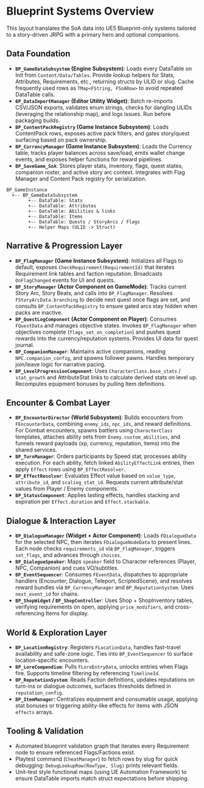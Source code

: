 ﻿# Blueprint Systems Overview

This layout translates the SoA data into UE5 Blueprint-only systems tailored to a story-driven JRPG with a primary hero and optional companions.

## Data Foundation
- **`BP_GameDataSubsystem` (Engine Subsystem)**: Loads every DataTable on Init from `Content/Data/Tables`. Provide lookup helpers for Stats, Attributes, Requirements, etc., returning structs by ULID or slug. Cache frequently used rows as `TMap<FString, FSoARow>` to avoid repeated DataTable calls.
- **`BP_DataImportManager` (Editor Utility Widget)**: Batch re-imports CSV/JSON exports, validates enum strings, checks for dangling ULIDs (leveraging the relationship map), and logs issues. Run before packaging builds.
- **`BP_ContentPackRegistry` (Game Instance Subsystem)**: Loads ContentPack rows, exposes active pack filters, and gates story/quest surfacing based on pack ownership.
- **`BP_CurrencyManager` (Game Instance Subsystem)**: Loads the Currency table, tracks player balances across save/load, emits wallet change events, and exposes helper functions for reward pipelines.
- **`BP_SaveGame_SoA`**: Stores player stats, inventory, flags, quest states, companion roster, and active story arc context. Integrates with Flag Manager and Content Pack registry for serialization.

```
BP_GameInstance
  +-- BP_GameDataSubsystem
        +-- DataTable: Stats
        +-- DataTable: Attributes
        +-- DataTable: Abilities & links
        +-- DataTable: Items
        +-- DataTable: Quests / StoryArcs / Flags
        +-- Helper Maps (ULID -> Struct)
```

## Narrative & Progression Layer
- **`BP_FlagManager` (Game Instance Subsystem)**: Initializes all Flags to default, exposes `CheckRequirement(RequirementId)` that iterates Requirement link tables and faction reputation. Broadcasts `OnFlagChanged` events for UI and quests.
- **`BP_StoryManager` (Actor Component on GameMode)**: Tracks current Story Arc, Story Beats, and calls into `BP_FlagManager`. Resolves `FStoryArcData.branching` to decide next quest once flags are set, and consults `BP_ContentPackRegistry` to ensure gated arcs stay hidden when packs are inactive.
- **`BP_QuestLogComponent` (Actor Component on Player)**: Consumes `FQuestData` and manages objective states. Invokes `BP_FlagManager` when objectives complete (`flags_set_on_completion`) and pushes quest rewards into the currency/reputation systems. Provides UI data for quest journal.
- **`BP_CompanionManager`**: Maintains active companions, reading `NPC.companion_config`, and spawns follower pawns. Handles temporary join/leave logic for narrative pacing.
- **`BP_LevelProgressionComponent`**: Uses `CharacterClass.base_stats` / `stat_growth` and AttributeStat links to calculate derived stats on level up. Recomputes equipment bonuses by pulling Item definitions.

## Encounter & Combat Layer
- **`BP_EncounterDirector` (World Subsystem)**: Builds encounters from `FEncounterData`, combining `enemy_ids`, `npc_ids`, and reward definitions. For Combat encounters, spawns battlers using `CharacterClass` templates, attaches ability sets from `Enemy.custom_abilities`, and funnels reward payloads (xp, currency, reputation, items) into the shared services.
- **`BP_TurnManager`**: Orders participants by Speed stat, processes ability execution. For each ability, fetch linked `AbilityEffectLink` entries, then apply `Effect` rows using `BP_EffectResolver`.
- **`BP_EffectResolver`**: Evaluates Effect value based on `value_type`, `attribute_id`, and `scaling_stat_id`. Requests current attribute/stat values from Player / Enemy components.
- **`BP_StatusComponent`**: Applies lasting effects, handles stacking and expiration per `Effect.duration` and `Effect.stackable`.

## Dialogue & Interaction Layer
- **`BP_DialogueManager` (Widget + Actor Component)**: Loads `FDialogueData` for the selected NPC, then iterates `FDialogueNodeData` to present lines. Each node checks `requirements_id` via `BP_FlagManager`, triggers `set_flags`, and advances through `choices`.
- **`BP_DialogueSpeaker`**: Maps `speaker` field to Character references (Player, NPC, Companion) and cues VO/subtitles.
- **`BP_EventSequencer`**: Consumes `FEventData`, dispatches to appropriate handlers (Encounter, Dialogue, Teleport, ScriptedScene), and resolves reward bundles via `BP_CurrencyManager` and `BP_ReputationSystem`. Uses `next_event_id` for chains.
- **`BP_ShopWidget` / `BP_ShopController`**: Uses Shop + ShopInventory tables, verifying requirements on open, applying `price_modifiers`, and cross-referencing Items for display.

## World & Exploration Layer
- **`BP_LocationRegistry`**: Registers `FLocationData`, handles fast-travel availability and safe-zone logic. Ties into `BP_EventSequencer` to surface location-specific encounters.
- **`BP_LoreCompendium`**: Pulls `FLoreEntryData`, unlocks entries when Flags fire. Supports timeline filtering by referencing `TimelineId`.
- **`BP_ReputationSystem`**: Reads Faction definitions, updates reputations on turn-ins or dialogue outcomes, surfaces thresholds defined in `reputation_config`.
- **`BP_ItemManager`**: Centralizes equipment and consumable usage, applying stat bonuses or triggering ability-like effects for items with JSON `effects` arrays.

## Tooling & Validation
- Automated blueprint validation graph that iterates every Requirement node to ensure referenced Flags/Factions exist.
- Playtest command (`CheatManager`) to fetch rows by slug for quick debugging: `DebugLookupRow(RowType, Slug)` prints relevant fields.
- Unit-test style functional maps (using UE Automation Framework) to ensure DataTable imports match struct expectations before shipping.




